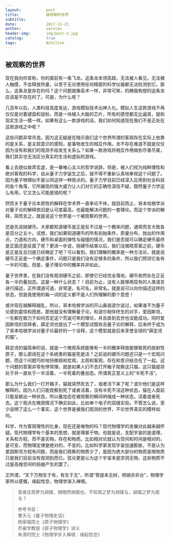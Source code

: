 ```yaml
---
layout:           post
title:            被观察的世界
subtitle:         
date:             2017-11-21 
anthor:           xerolen
header-img:       img/post-n.jpg 	 
catalog:          true
tags:             Nihilism
---
```


## 被观察的世界

现在我向你宣称，你的面前有一条飞龙。这条龙本领高超，无法被人看见，无法被人触摸，不会释放热量，以至于无论使用任何精密的科学仪器都无法检测到它。那么，这条龙是存在的吗？这个问题就像巫术一样，非常可笑，的确我构想的这条龙应该是不存在的了。可是，为什么呢？ <br>

几百年以后，人类科技高度发达，游戏模拟技术出神入化。模拟人生这款游戏不再仅仅是对着键盘和鼠标，而是一块植入大脑的芯片，所有的感觉都无比逼真，就和现实生活一模一样。如果有这么一款游戏的话，我们如何知道现在我们不是正处在这款游戏之中呢？ <br>

这些问题非常吊诡，因为这无疑是在暗示我们这个世界所谓的客观存在实际上依靠的是关系，是主观意识的感知，是事物发生的相互作用。龙不存在难道不就是仅仅因为没有和我们的观测手段发生关系么？如果一款游戏将相互作用做到尽善尽美，我们其实也无法区分真实的生活和虚拟的游戏。 <br>

看上去貌似故弄玄虚，是一番唯心主义的哲学说辞。但是，被人们视为纯粹理性和绝对客观的科学，自从量子力学诞生之后，就不得不重新认真地审视这个问题了。因为量子物理似乎是认同这样一种观点的。量子力学目前已经深入应用到社会科技的各个角落，它所展现的强大威力让人们对它的正确性深信不疑，既然量子力学这么有用，它又怎么可能是错的呢？ <br>

然而关于量子论本质性的解释在学术界一直争论不休，就目前而止，哥本哈根学派对量子论的解释依旧是认可度最高，也最能解决问题的一套理论。而这个学派的解释，简而言之，就是说这个世界是一个被观察的世界。 <br>

还是先说抛硬币。大家都知道硬币是正是反不过是一个概率问题，通常而言大致各是百分之五十。试想，我们如果知道硬币的所有初始条件，质量分布，抛出的作用点，力道和方向，硬币和桌面的弹性与碰撞的情况，我们是否就可以确定硬币最终是正面还是反面了呢？更进一步说，抛硬币结束以后，我们没揭晓答案之前，硬币是正是反总归是已经确定了吧？可以看到，我们理解的概率是一种方法论，就是说硬币正反是一个确定事件，问题只是我们没有足够多的条件，所以我们预测它各有一半的可能。但是，量子理论中的概率并非如此。 <br>

量子世界里，在我们没有观测硬币之前，即使它已经完全落地，硬币依然处在正反各一半的叠加态。这是一种什么状态？！目前为止，没有人能够用现有的人类语言进行描述，正所谓道可道，非常道，名可名，非常名。就是说可以向你描述这样的状态，但是我使用的每一词的定义都不是人们所理解的那个意思！ <br>

或许现在越解释越乱，所以，哥本哈根学派的开山鼻祖波尔说过，如果谁不为量子论感到震惊和困惑，那他就没有理解量子论。和波尔相伴终生的对手，爱因斯坦，一生都在致力于如何否定这个荒诞可笑的理论，并且直到去世也没能成功。同时爱因斯坦的崇拜者，薛定谔也提出了一个模型试图攻击量子论的解释，后来终于成为了哥本哈根学派对量子论最好的一个诠释，这个模型就是后来享誉全球的“薛定谔的猫”。 <br>

薛定谔的猫简单的说，就是一个微观系统能够有一半的概率释放能够致死的放射性原子，那么密闭在这个系统里的猫是死是活？之前说的硬币问题还只是一个宏观问题，而这个问题巧妙地将微观和宏观，主观和客观，存在和意识结合在了一起。这个问题的答案非常有悖常理，就是如果人们不去打开箱子观察这只猫，这只猫就将处于并一直处于一半活着，一半死着的叠加态。所谓真正意义上的“半死不活”。<br>

那么为什么我们一打开箱子，猫就突然死去了，或者活下来了呢？波尔他们是这样解释的，因为人们只能观察到死了或者活着，没有半死不活这种状态，猫在人面前只能呈献出一种状态，所以叠加态在被观察的瞬间坍缩成一种状态，活着或者死去。这个观点在微观情况下确实如此，比如单个电子的双缝实验。不管怎么说，至少说明了这么一个事实，这个世界是被我们观测的世界，不论世界真实的模样如何。<br>

科学，作为客观理性的化身，现在还是唯物的吗？现代物理学的发展对此越来越怀疑。现代物理学有个基本的思想，就是理甚于物。也就是说，支配宇宙的是道理，关系和方程，而不是实物，存在和物质。比如相对论就认为空间和时间是相对的，是可变，而物理定律是绝对的，不变的。比如科学家发现宇宙加速膨胀，不是认为爱因斯坦方程有问题，而是我们观察的物质少了，是因为绝大部分的物质是暗物质只是我们目前没有观测到而已。弦论更是认为这个宇宙本是空洞无物，这些物质不过是高维空间的扭曲产生的罢了。<br>

正所谓，“天下万物生于有，有生于无”，所谓“菩提本无树，明镜亦非台”，物理学家所以感慨，缘起性空，物理学渐入禅境。<br>

> 昔者庄周梦为胡蝶，栩栩然胡蝶也，不知周之梦为胡蝶与，胡蝶之梦为周与？

> 参考书目： <br>
曹天元《量子物理史话》 <br>
杨家福院士《原子物理学》 <br>
乔豪学教授《原子物理学》讲义 <br>
朱清时院士《物理学步入禅境：缘起性空》 <br>




